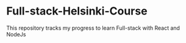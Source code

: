 # Full-stack-Helsinki-Course
This repository tracks my progress to learn Full-stack with React and NodeJs

